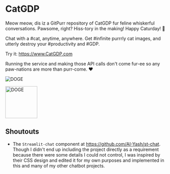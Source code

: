 # CatGDP
​Meow meow, dis iz a GitPurr repository of CatGDP fur feline whiskerful conversations. Pawsome, right? Hiss-tory in the making! Happy Caturday! 🐾 

Chat with a #cat, anytime, anywhere. Get #infinite purrrly cat images, and utterly destroy your #productivity and #GDP.

Try it: https://www.CatGDP.com

Running the service and making those API calls don't come fur-ee so any paw-nations are more than purr-come. :heart:

![DOGE](https://img.shields.io/badge/DOGE-DJCJpk61fwKNEQgPoK7fP8frojubAjuMUZ-yellowgreen)

<img src="https://dogecoin.com/assets/images/dogecoin-2.png" width=100 height=100 alt="DOGE">

## Shoutouts

- The `Streamlit-chat` component at https://github.com/AI-Yash/st-chat. Though I didn't end up including the project directly as a requirement because there were some details I could not control, I was inspired by their CSS design and edited it for my own purposes and implemented in this and many of my other chatbot projects.
